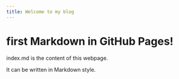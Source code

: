 ```yaml
---
title: Welcome to my blog
---
```


# first Markdown in GitHub Pages!
index.md is the content of this webpage.

It can be written in Markdown style.
